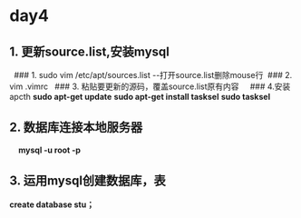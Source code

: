 # day4

## 1. 更新source.list,安装mysql
   ### 1. sudo vim /etc/apt/sources.list  --打开source.list删除mouse行
  ### 2. vim .vimrc
   ### 3. 粘贴要更新的源码，覆盖source.list原有内容
     ### 4.安装apcth
     __sudo apt-get update__
     __sudo apt-get install tasksel__
     __sudo tasksel__
## 2. 数据库连接本地服务器
     __mysql -u root -p__
## 3. 运用mysql创建数据库，表
__create database stu；__
